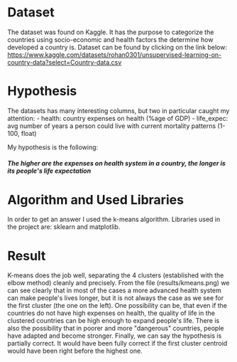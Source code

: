 # Dataset 

The dataset was found on Kaggle. It has the purpose to categorize the countries using socio-economic and health factors the determine how developed a country is.
Dataset can be found by clicking on the link below:
https://www.kaggle.com/datasets/rohan0301/unsupervised-learning-on-country-data?select=Country-data.csv

# Hypothesis

The datasets has many interesting columns, but two in particular caught my attention: 
    - health: country expenses on health (%age of GDP)
    - life_expec: avg number of years a person could live with current mortality patterns (1-100, float)

My hypothesis is the following:
##### The higher are the expenses on health system in a country, the longer is its people's life expectation

# Algorithm and Used Libraries

In order to get an answer I used the k-means algorithm.
Libraries used in the project are: sklearn and matplotlib.

# Result
K-means does the job well, separating the 4 clusters (established with the elbow method) cleanly and precisely.
From the file (results/kmeans.png) we can see clearly that in most of the cases a more advanced health system can make people's lives longer, but it is not always the case as we see for the first cluster (the one on the left). 
One possibility can be, that even if the countries do not have high expenses on health, the quality of life in the clustered countries can be high enough to expand people's life. There is also the possibility that in poorer and more "dangerous" countries, people have adapted and become stronger.
Finally, we can say the hypothesis is partially correct. 
It would have been fully correct if the first cluster centroid would have been right before the highest one.
